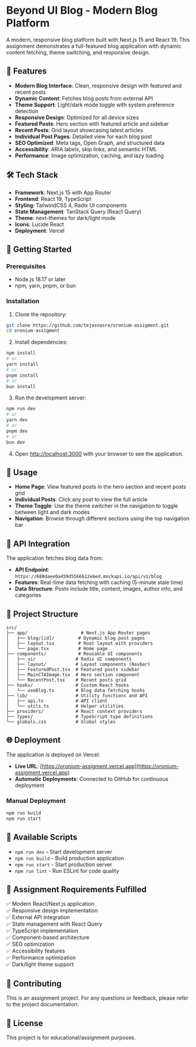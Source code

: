 # Beyond UI Blog - Modern Blog Platform

A modern, responsive blog platform built with Next.js 15 and React 19. This assignment demonstrates a full-featured blog application with dynamic content fetching, theme switching, and responsive design.

## 🌟 Features

- **Modern Blog Interface**: Clean, responsive design with featured and recent posts
- **Dynamic Content**: Fetches blog posts from external API
- **Theme Support**: Light/dark mode toggle with system preference detection
- **Responsive Design**: Optimized for all device sizes
- **Featured Posts**: Hero section with featured article and sidebar
- **Recent Posts**: Grid layout showcasing latest articles
- **Individual Post Pages**: Detailed view for each blog post
- **SEO Optimized**: Meta tags, Open Graph, and structured data
- **Accessibility**: ARIA labels, skip links, and semantic HTML
- **Performance**: Image optimization, caching, and lazy loading

## 🛠️ Tech Stack

- **Framework**: Next.js 15 with App Router
- **Frontend**: React 19, TypeScript
- **Styling**: TailwindCSS 4, Radix UI components
- **State Management**: TanStack Query (React Query)
- **Theme**: next-themes for dark/light mode
- **Icons**: Lucide React
- **Deployment**: Vercel

## 🚀 Getting Started

### Prerequisites

- Node.js 18.17 or later
- npm, yarn, pnpm, or bun

### Installation

1. Clone the repository:
```bash
git clone https://github.com/tejasnasre/oronium-assigment.git
cd oronium-assigment
```

2. Install dependencies:
```bash
npm install
# or
yarn install
# or
pnpm install
# or
bun install
```

3. Run the development server:
```bash
npm run dev
# or
yarn dev
# or
pnpm dev
# or
bun dev
```

4. Open [http://localhost:3000](http://localhost:3000) with your browser to see the application.

## 📱 Usage

- **Home Page**: View featured posts in the hero section and recent posts grid
- **Individual Posts**: Click any post to view the full article
- **Theme Toggle**: Use the theme switcher in the navigation to toggle between light and dark modes
- **Navigation**: Browse through different sections using the top navigation bar

## 🔌 API Integration

The application fetches blog data from:
- **API Endpoint**: `https://688daee0a459d5566b12e6ed.mockapi.io/api/v1/blog`
- **Features**: Real-time data fetching with caching (5-minute stale time)
- **Data Structure**: Posts include title, content, images, author info, and categories

## 📁 Project Structure

```
src/
├── app/                    # Next.js App Router pages
│   ├── blog/[id]/         # Dynamic blog post pages
│   ├── layout.tsx         # Root layout with providers
│   └── page.tsx           # Home page
├── components/            # Reusable UI components
│   ├── ui/               # Radix UI components
│   ├── layout/           # Layout components (Navbar)
│   ├── FeaturedPost.tsx  # Featured posts sidebar
│   ├── MainCTAImage.tsx  # Hero section component
│   └── RecentPost.tsx    # Recent posts grid
├── hooks/                # Custom React hooks
│   └── useBlog.ts        # Blog data fetching hooks
├── lib/                  # Utility functions and API
│   ├── api.ts            # API client
│   └── utils.ts          # Helper utilities
├── providers/            # React context providers
├── types/                # TypeScript type definitions
└── globals.css           # Global styles
```

## 🌐 Deployment

The application is deployed on Vercel:
- **Live URL**: [https://oronium-assigment.vercel.app](https://oronium-assigment.vercel.app)
- **Automatic Deployments**: Connected to GitHub for continuous deployment

### Manual Deployment

```bash
npm run build
npm run start
```

## 🔧 Available Scripts

- `npm run dev` - Start development server
- `npm run build` - Build production application
- `npm run start` - Start production server
- `npm run lint` - Run ESLint for code quality

## 📝 Assignment Requirements Fulfilled

✅ Modern React/Next.js application  
✅ Responsive design implementation  
✅ External API integration  
✅ State management with React Query  
✅ TypeScript implementation  
✅ Component-based architecture  
✅ SEO optimization  
✅ Accessibility features  
✅ Performance optimization  
✅ Dark/light theme support  

## 🤝 Contributing

This is an assignment project. For any questions or feedback, please refer to the project documentation.

## 📄 License

This project is for educational/assignment purposes.
